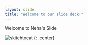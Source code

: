 ```yaml
---
layout: slide
title: "Welcome to our slide deck!"
---
```


Welcome to Neha's Slide

![skitchtocat](https://octodex.github.com/images/skitchtocat.png)
{: .center}
